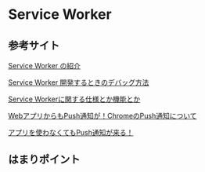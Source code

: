 Service Worker
======================

参考サイト
------
[Service Worker の紹介](http://www.html5rocks.com/ja/tutorials/service-worker/introduction/ "")

[Service Worker 開発するときのデバッグ方法](http://qiita.com/tmtysk/items/f77e31d6e9380e1c94a2 "")

[Service Workerに関する仕様とか機能とか](https://1000ch.net/posts/2014/service-worker-internals.html "")

[WebアプリからもPush通知が！ChromeのPush通知について](http://shirokai.hatenablog.com/entry/chrome-push-notification "")

[アプリを使わなくてもPush通知が来る！](http://tech.vasily.jp/android_chrome_push/ "")

はまりポイント
------



